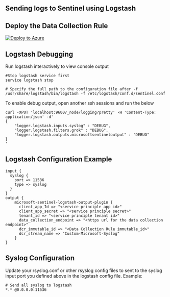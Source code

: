 ## Sending logs to Sentinel using Logstash

## Deploy the Data Collection Rule
[![Deploy to Azure](https://aka.ms/deploytoazurebutton)](https://portal.azure.com/#create/Microsoft.Template/uri/https%3A%2F%2Fraw.githubusercontent.com%2Fseanstark%2Fsentinel-tools%2Fmain%2Flogstash%2Flogstash-syslog-dcr.json)

## Logstash Debugging

Run logstash interactively to view console output

```
#Stop logstash service first
service logstash stop

# Specify the full path to the configuration file after -f
/usr/share/logstash/bin/logstash -f /etc/logstash/conf.d/sentinel.conf
```

To enable debug output, open another ssh sessions and run the below
``` 
curl -XPUT 'localhost:9600/_node/logging?pretty' -H 'Content-Type: application/json' -d'
{
    "logger.logstash.inputs.syslog" : "DEBUG",
	"logger.logstash.filters.grok" : "DEBUG",
	"logger.logstash.outputs.microsoftsentineloutput" : "DEBUG"
}
'
```

## Logstash Configuration Example

```
input {
  syslog {
    port => 11536
	type => syslog
  }
}
output {
    microsoft-sentinel-logstash-output-plugin {
      client_app_Id => "<service principle app id>"
      client_app_secret => "<service principle secret>"
      tenant_id => "<service principle tenant id>"
      data_collection_endpoint => "<https url for the data collection endpoint>"
      dcr_immutable_id => "<Data Collection Rule immutable_id>"
      dcr_stream_name => "Custom-Microsoft-Syslog"
    }
}
```

## Syslog Configuration

Update your rsyslog.conf or other rsyslog config files to sent to the syslog input port you defined above in the logstash config file. Example:

```
# Send all syslog to logstash
*.* @0.0.0.0:11536
```
